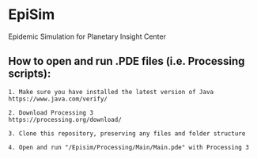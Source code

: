 # EpiSim
Epidemic Simulation for Planetary Insight Center

## How to open and run .PDE files (i.e. Processing scripts):

	1. Make sure you have installed the latest version of Java
	https://www.java.com/verify/

	2. Download Processing 3
	https://processing.org/download/

	3. Clone this repository, preserving any files and folder structure
	
	4. Open and run "/Episim/Processing/Main/Main.pde" with Processing 3
